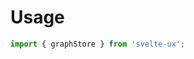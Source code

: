 <script lang="ts">
	import Preview from '$lib/components/Preview.svelte';

	import graphStore from '$lib/stores/graphStore';

  // const { loading, data, error } = graphStore(/*...*/)
</script>

<h1>Usage</h1>

```js
import { graphStore } from 'svelte-ux';
```
